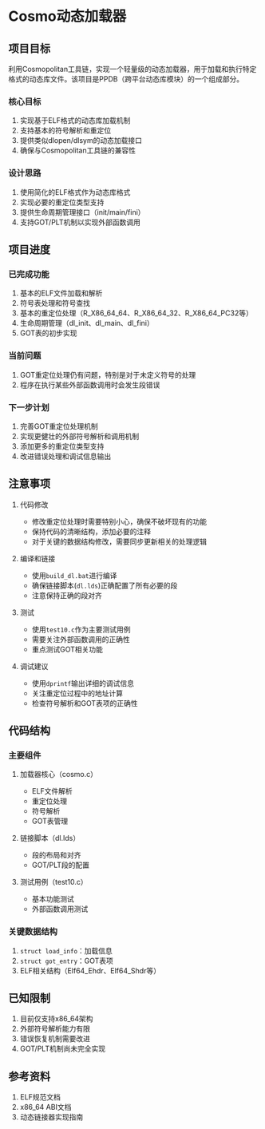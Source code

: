 # Cosmo动态加载器

## 项目目标

利用Cosmopolitan工具链，实现一个轻量级的动态加载器，用于加载和执行特定格式的动态库文件。该项目是PPDB（跨平台动态库模块）的一个组成部分。

### 核心目标
1. 实现基于ELF格式的动态库加载机制
2. 支持基本的符号解析和重定位
3. 提供类似dlopen/dlsym的动态加载接口
4. 确保与Cosmopolitan工具链的兼容性

### 设计思路
1. 使用简化的ELF格式作为动态库格式
2. 实现必要的重定位类型支持
3. 提供生命周期管理接口（init/main/fini）
4. 支持GOT/PLT机制以实现外部函数调用

## 项目进度

### 已完成功能
1. 基本的ELF文件加载和解析
2. 符号表处理和符号查找
3. 基本的重定位处理（R_X86_64_64、R_X86_64_32、R_X86_64_PC32等）
4. 生命周期管理（dl_init、dl_main、dl_fini）
5. GOT表的初步实现

### 当前问题
1. GOT重定位处理仍有问题，特别是对于未定义符号的处理
2. 程序在执行某些外部函数调用时会发生段错误

### 下一步计划
1. 完善GOT重定位处理机制
2. 实现更健壮的外部符号解析和调用机制
3. 添加更多的重定位类型支持
4. 改进错误处理和调试信息输出

## 注意事项

1. 代码修改
   - 修改重定位处理时需要特别小心，确保不破坏现有的功能
   - 保持代码的清晰结构，添加必要的注释
   - 对于关键的数据结构修改，需要同步更新相关的处理逻辑

2. 编译和链接
   - 使用`build_dl.bat`进行编译
   - 确保链接脚本(`dl.lds`)正确配置了所有必要的段
   - 注意保持正确的段对齐

3. 测试
   - 使用`test10.c`作为主要测试用例
   - 需要关注外部函数调用的正确性
   - 重点测试GOT相关功能

4. 调试建议
   - 使用`dprintf`输出详细的调试信息
   - 关注重定位过程中的地址计算
   - 检查符号解析和GOT表项的正确性

## 代码结构

### 主要组件
1. 加载器核心（cosmo.c）
   - ELF文件解析
   - 重定位处理
   - 符号解析
   - GOT表管理

2. 链接脚本（dl.lds）
   - 段的布局和对齐
   - GOT/PLT段的配置

3. 测试用例（test10.c）
   - 基本功能测试
   - 外部函数调用测试

### 关键数据结构
1. `struct load_info`：加载信息
2. `struct got_entry`：GOT表项
3. ELF相关结构（Elf64_Ehdr、Elf64_Shdr等）

## 已知限制
1. 目前仅支持x86_64架构
2. 外部符号解析能力有限
3. 错误恢复机制需要改进
4. GOT/PLT机制尚未完全实现

## 参考资料
1. ELF规范文档
2. x86_64 ABI文档
3. 动态链接器实现指南 